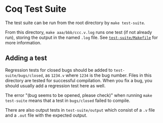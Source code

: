 # Coq Test Suite

The test suite can be run from the root directory by `make test-suite`.

From this directory, `make aaa/bbb/ccc.v.log` runs one test (if not already run), storing the output in the named `.log` file.
See [`test-suite/Makefile`](/test-suite/Makefile) for more information.

## Adding a test

Regression tests for closed bugs should be added to `test-suite/bugs/closed`, as `1234.v` where `1234` is the bug number.
Files in this directory are tested for successful compilation.
When you fix a bug, you should usually add a regression test here as well.

The error "(bug seems to be opened, please check)" when running `make test-suite` means that a test in `bugs/closed` failed to compile.

There are also output tests in `test-suite/output` which consist of a `.v` file and a `.out` file with the expected output.

